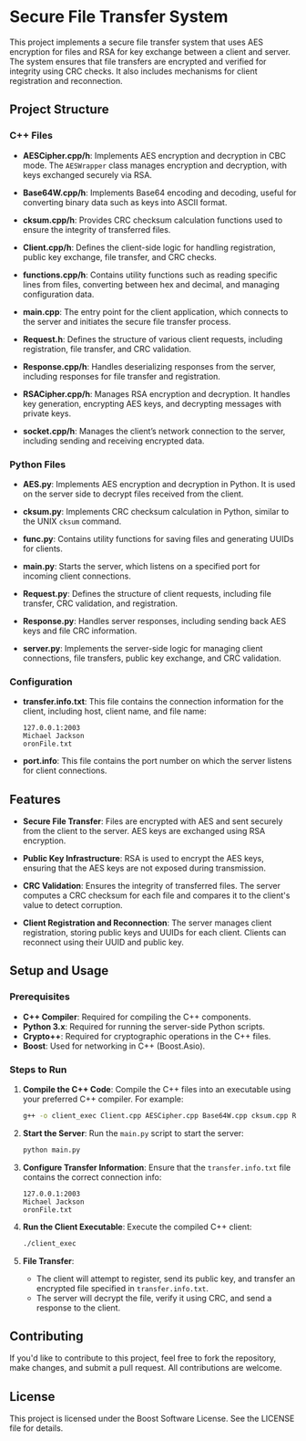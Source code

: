 
# Secure File Transfer System

This project implements a secure file transfer system that uses AES encryption for files and RSA for key exchange between a client and server. The system ensures that file transfers are encrypted and verified for integrity using CRC checks. It also includes mechanisms for client registration and reconnection.

## Project Structure

### C++ Files

- **AESCipher.cpp/h**: Implements AES encryption and decryption in CBC mode. The `AESWrapper` class manages encryption and decryption, with keys exchanged securely via RSA.
  
- **Base64W.cpp/h**: Implements Base64 encoding and decoding, useful for converting binary data such as keys into ASCII format.

- **cksum.cpp/h**: Provides CRC checksum calculation functions used to ensure the integrity of transferred files.

- **Client.cpp/h**: Defines the client-side logic for handling registration, public key exchange, file transfer, and CRC checks.

- **functions.cpp/h**: Contains utility functions such as reading specific lines from files, converting between hex and decimal, and managing configuration data.

- **main.cpp**: The entry point for the client application, which connects to the server and initiates the secure file transfer process.

- **Request.h**: Defines the structure of various client requests, including registration, file transfer, and CRC validation.

- **Response.cpp/h**: Handles deserializing responses from the server, including responses for file transfer and registration.

- **RSACipher.cpp/h**: Manages RSA encryption and decryption. It handles key generation, encrypting AES keys, and decrypting messages with private keys.

- **socket.cpp/h**: Manages the client’s network connection to the server, including sending and receiving encrypted data.

### Python Files

- **AES.py**: Implements AES encryption and decryption in Python. It is used on the server side to decrypt files received from the client.

- **cksum.py**: Implements CRC checksum calculation in Python, similar to the UNIX `cksum` command.

- **func.py**: Contains utility functions for saving files and generating UUIDs for clients.

- **main.py**: Starts the server, which listens on a specified port for incoming client connections.

- **Request.py**: Defines the structure of client requests, including file transfer, CRC validation, and registration.

- **Response.py**: Handles server responses, including sending back AES keys and file CRC information.

- **server.py**: Implements the server-side logic for managing client connections, file transfers, public key exchange, and CRC validation.

### Configuration

- **transfer.info.txt**: This file contains the connection information for the client, including host, client name, and file name:
  ```
  127.0.0.1:2003
  Michael Jackson
  oronFile.txt
  ```

- **port.info**: This file contains the port number on which the server listens for client connections.

## Features

- **Secure File Transfer**: Files are encrypted with AES and sent securely from the client to the server. AES keys are exchanged using RSA encryption.
  
- **Public Key Infrastructure**: RSA is used to encrypt the AES keys, ensuring that the AES keys are not exposed during transmission.

- **CRC Validation**: Ensures the integrity of transferred files. The server computes a CRC checksum for each file and compares it to the client's value to detect corruption.

- **Client Registration and Reconnection**: The server manages client registration, storing public keys and UUIDs for each client. Clients can reconnect using their UUID and public key.

## Setup and Usage

### Prerequisites

- **C++ Compiler**: Required for compiling the C++ components.
- **Python 3.x**: Required for running the server-side Python scripts.
- **Crypto++**: Required for cryptographic operations in the C++ files.
- **Boost**: Used for networking in C++ (Boost.Asio).

### Steps to Run

1. **Compile the C++ Code**:
   Compile the C++ files into an executable using your preferred C++ compiler. For example:
   ```bash
   g++ -o client_exec Client.cpp AESCipher.cpp Base64W.cpp cksum.cpp RSACipher.cpp socket.cpp functions.cpp -lboost_system -lcrypto++
   ```

2. **Start the Server**:
   Run the `main.py` script to start the server:
   ```bash
   python main.py
   ```

3. **Configure Transfer Information**:
   Ensure that the `transfer.info.txt` file contains the correct connection info:
   ```
   127.0.0.1:2003
   Michael Jackson
   oronFile.txt
   ```

4. **Run the Client Executable**:
   Execute the compiled C++ client:
   ```bash
   ./client_exec
   ```

5. **File Transfer**:
   - The client will attempt to register, send its public key, and transfer an encrypted file specified in `transfer.info.txt`.
   - The server will decrypt the file, verify it using CRC, and send a response to the client.

## Contributing

If you'd like to contribute to this project, feel free to fork the repository, make changes, and submit a pull request. All contributions are welcome.

## License

This project is licensed under the Boost Software License. See the LICENSE file for details.
